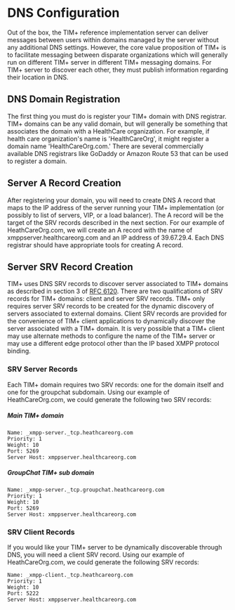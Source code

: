# DNS Configuration

Out of the box, the TIM+ reference implementation server can deliver messages between users within domains managed by the server without any additional DNS settings.  However, the core value proposition of TIM+ is to facilitate messaging between disparate organizations which will generally run on different TIM+ server in different TIM+ messaging domains.  For TIM+ server to discover each other, they must publish information regarding their location in DNS.

## DNS Domain Registration

The first thing you must do is register your TIM+ domain with DNS registrar.  TIM+ domains can be any valid domain, but will generally be something that associates the domain with a HealthCare organization.  For example, if health care organization's name is 'HealthCareOrg', it might register a domain name 'HealthCareOrg.com.'  There are several commercially available DNS registrars like GoDaddy or Amazon Route 53 that can be used to register a domain.

## Server A Record Creation

After registering your domain, you will need to create DNS A record that maps to the IP address of the server running your TIM+ implementation (or possibly to list of servers, VIP, or a load balancer).  The A record will be the target of the SRV records described in the next section.  For our example of HeathCareOrg.com, we will create an A record with the name of xmppserver.healthcareorg.com and an IP address of 39.67.29.4.  Each DNS registrar should have appropriate tools for creating A record.

## Server SRV Record Creation

TIM+ uses DNS SRV records to discover server associated to TIM+ domains as described in section 3 of [RFC 6120](https://tools.ietf.org/html/rfc6120).  There are two qualifications of SRV records for TIM+ domains: client and server SRV records.  TIM+ only requires server SRV records to be created for the dynamic discovery of servers associated to external domains.  Client SRV records are provided for the convenience of TIM+ client applications to dynamically discover the server associated with a TIM+ domain.  It is very possible that a TIM+ client may use alternate methods to configure the name of the TIM+ server or may use a different edge protocol other than the IP based XMPP protocol binding.

### SRV Server Records

Each TIM+ domain requires two SRV records: one for the domain itself and one for the groupchat subdomain.  Using our example of HeathCareOrg.com, we could generate the following two SRV records:

##### Main TIM+ domain
```
Name: _xmpp-server._tcp.heathcareorg.com
Priority: 1
Weight: 10
Port: 5269
Server Host: xmppserver.healthcareorg.com
```

##### GroupChat TIM+ sub domain
```
Name: _xmpp-server._tcp.groupchat.heathcareorg.com
Priority: 1
Weight: 10
Port: 5269
Server Host: xmppserver.healthcareorg.com
```

### SRV Client Records

If you would like your TIM+ server to be dynamically discoverable through DNS, you will need a client SRV record.  Using our example of HeathCareOrg.com, we could generate the following SRV records:

```
Name: _xmpp-client._tcp.heathcareorg.com
Priority: 1
Weight: 10
Port: 5222
Server Host: xmppserver.healthcareorg.com
```